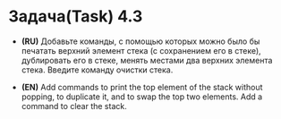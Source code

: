 # Задача(Task) 4.3 #

- **(RU)** Добавьте команды, с помощью которых можно было бы печатать верхний элемент стека (с сохранением его в стеке), дублировать его в стеке, менять местами два верхних элемента стека. Введите команду очистки стека.


- **(EN)** Add commands to print the top element of the stack without popping, to duplicate it, and to swap the top two elements. Add a command to clear the stack.